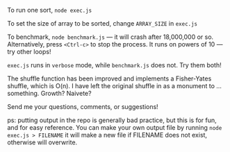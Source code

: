 To run one sort, `node exec.js`

To set the size of array to be sorted, change `ARRAY_SIZE` in `exec.js`

To benchmark, `node benchmark.js` — it will crash after 18,000,000 or so. Alternatively, press `<Ctrl-c>` to stop the process.
It runs on powers of 10 — try other loops!


`exec.js` runs in `verbose` mode, while `benchmark.js` does not. Try them both!


The shuffle function has been improved and implements a Fisher-Yates shuffle, which is O(n). I have left the original shuffle in as a monument to ... something. Growth? Naivete? 


Send me your questions, comments, or suggestions!


ps: putting output in the repo is generally bad practice, but this is for fun, and for easy reference.
You can make your own output file by running
`node exec.js > FILENAME`
it will make a new file if FILENAME does not exist, otherwise will overwrite.

